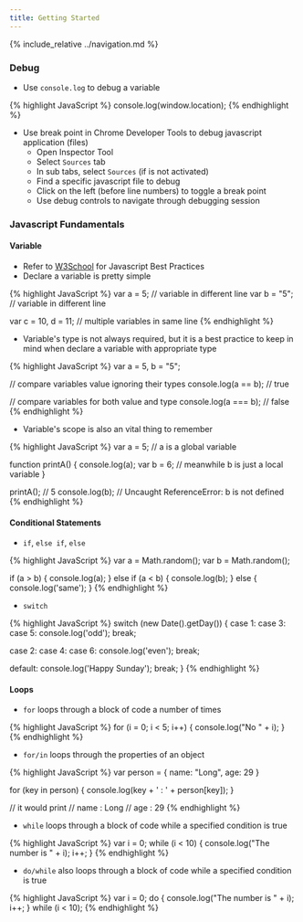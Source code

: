 ```yaml
---
title: Getting Started
---
```


{% include_relative ../navigation.md %}

### Debug
- Use `console.log` to debug a variable

{% highlight JavaScript %}
console.log(window.location);
{% endhighlight %}

- Use break point in Chrome Developer Tools to debug javascript application (files)
  + Open Inspector Tool
  + Select `Sources` tab
  + In sub tabs, select `Sources` (if is not activated)
  + Find a specific javascript file to debug
  + Click on the left (before line numbers) to toggle a break point
  + Use debug controls to navigate through debugging session

### Javascript Fundamentals

#### Variable
- Refer to [W3School](https://www.w3schools.com/js/js_best_practices.asp) for Javascript Best Practices
- Declare a variable is pretty simple

{% highlight JavaScript %}
var a = 5;      // variable in different line
var b = "5";    // variable in different line

var c = 10, d = 11; // multiple variables in same line
{% endhighlight %}

- Variable's type is not always required, but it is a best practice to keep in mind
when declare a variable with appropriate type

{% highlight JavaScript %}
var a = 5, b = "5";

// compare variables value ignoring their types
console.log(a == b); // true

// compare variables for both value and type
console.log(a === b); // false
{% endhighlight %}

- Variable's scope is also an vital thing to remember

{% highlight JavaScript %}
var a = 5; // a is a global variable

function printA() {
  console.log(a);
  var b = 6; // meanwhile b is just a local variable
}

printA(); // 5
console.log(b); // Uncaught ReferenceError: b is not defined
{% endhighlight %}

#### Conditional Statements

- `if`, `else if`, `else`

{% highlight JavaScript %}
var a = Math.random();
var b = Math.random();

if (a > b) {
  console.log(a);
} else if (a < b) {
  console.log(b);
} else {
  console.log('same');
}
{% endhighlight %}

- `switch`

{% highlight JavaScript %}
switch (new Date().getDay()) {
  case 1:
  case 3:
  case 5:
    console.log('odd');
    break;

  case 2:
  case 4:
  case 6:
    console.log('even');
    break;

  default:
    console.log('Happy Sunday');
    break;
}
{% endhighlight %}

#### Loops

- `for` loops through a block of code a number of times

{% highlight JavaScript %}
for (i = 0; i < 5; i++) {
  console.log("No " + i);
}
{% endhighlight %}

- `for/in` loops through the properties of an object

{% highlight JavaScript %}
var person = {
  name: "Long",
  age: 29
}

for (key in person) {
  console.log(key + ' : ' + person[key]);
}

// it would print
// name : Long
// age : 29
{% endhighlight %}

- `while` loops through a block of code while a specified condition is true

{% highlight JavaScript %}
var i = 0;
while (i < 10) {
    console.log("The number is " + i);
    i++;
}
{% endhighlight %}

- `do/while` also loops through a block of code while a specified condition is true

{% highlight JavaScript %}
var i = 0;
do {
    console.log("The number is " + i);
    i++;
} while (i < 10);
{% endhighlight %}
